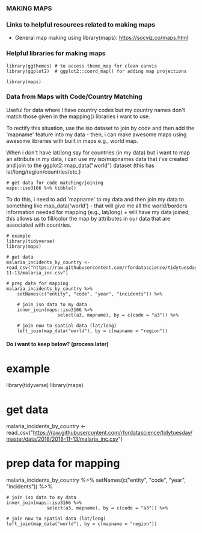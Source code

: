 ### MAKING MAPS

### Links to helpful resources related to making maps

* General map making using library(maps): https://socviz.co/maps.html

### Helpful libraries for making maps

```{r}
library(ggthemes) # to access theme_map for clean canvis
library(ggplot2)  # ggplot2::coord_map() for adding map projections

library(maps)
```


### Data from Maps with Code/Country Matching

Useful for data where I have country codes but my country names don't match those given in the mapping() libraries i want to use.

To rectify this situation, use the iso dataset to join by code and then add the 'mapname' feature into my data - then, i can make awesome maps using awesome libraries with built in maps e.g., world map. 

When i don't have lat/long say for countries (in my data) but i want to map an attribute in my data, i can use my iso/mapnames data that i've created and join to the ggplot2::map_data("world") dataset (this has lat/long/region/countries/etc.) 

```{r}
# get data for code matching/joining
maps::iso3166 %>% tibble()
```

To do this, i need to add 'mapname' to my data and then join my data to something like map_data('world') - that will give me all the world/borders information needed for mapping (e.g., lat/long) + will have my data joined; this allows us to fill/color the map by attributes in our data that are associated with countries.

```{r}
# example
library(tidyverse)
library(maps)

# get data
malaria_incidents_by_country <- read_csv("https://raw.githubusercontent.com/rfordatascience/tidytuesday/master/data/2018/2018-11-13/malaria_inc.csv")

# prep data for mapping
malaria_incidents_by_country %>%
    setNames(c("entity", "code", "year", "incidents")) %>% 
    
    # join iso data to my data
    inner_join(maps::iso3166 %>% 
                   select(a3, mapname), by = c(code = "a3")) %>%
    
    # join now to spatial data (lat/long)
    left_join(map_data("world"), by = c(mapname = "region"))
```


#### Do i want to keep below? (process later)

# example
library(tidyverse)
library(maps)

# get data
malaria_incidents_by_country <- read_csv("https://raw.githubusercontent.com/rfordatascience/tidytuesday/master/data/2018/2018-11-13/malaria_inc.csv")

# prep data for mapping
malaria_incidents_by_country %>%
    setNames(c("entity", "code", "year", "incidents")) %>% 
    
    # join iso data to my data
    inner_join(maps::iso3166 %>% 
                   select(a3, mapname), by = c(code = "a3")) %>%
    
    # join now to spatial data (lat/long)
    left_join(map_data("world"), by = c(mapname = "region"))


